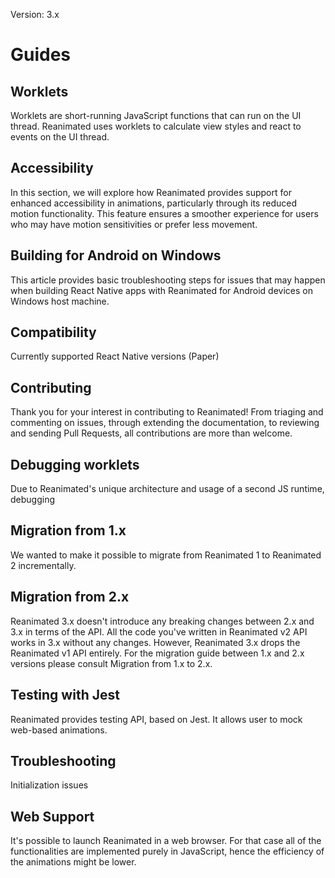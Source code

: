 Version: 3.x

# Guides

## Worklets

Worklets are short-running JavaScript functions that can run on the UI thread. Reanimated uses worklets to calculate view styles and react to events on the UI thread.

## Accessibility

In this section, we will explore how Reanimated provides support for enhanced accessibility in animations, particularly through its reduced motion functionality. This feature ensures a smoother experience for users who may have motion sensitivities or prefer less movement.

## Building for Android on Windows

This article provides basic troubleshooting steps for issues that may happen when building React Native apps with Reanimated for Android devices on Windows host machine.

## Compatibility

Currently supported React Native versions (Paper)

## Contributing

Thank you for your interest in contributing to Reanimated! From triaging and commenting on issues, through extending the documentation, to reviewing and sending Pull Requests, all contributions are more than welcome.

## Debugging worklets

Due to Reanimated's unique architecture and usage of a second JS runtime, debugging

## Migration from 1.x

We wanted to make it possible to migrate from Reanimated 1 to Reanimated 2 incrementally.

## Migration from 2.x

Reanimated 3.x doesn't introduce any breaking changes between 2.x and 3.x in terms of the API. All the code you've written in Reanimated v2 API works in 3.x without any changes. However, Reanimated 3.x drops the Reanimated v1 API entirely. For the migration guide between 1.x and 2.x versions please consult Migration from 1.x to 2.x.

## Testing with Jest

Reanimated provides testing API, based on Jest. It allows user to mock web-based animations.

## Troubleshooting

Initialization issues

## Web Support

It's possible to launch Reanimated in a web browser. For that case all of the functionalities are implemented purely in JavaScript, hence the efficiency of the animations might be lower.
